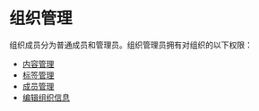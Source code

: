 # 组织管理

组织成员分为普通成员和管理员。组织管理员拥有对组织的以下权限：

* [内容管理](./content_manage.md)
* [标签管理](./tag_manage.md)
* [成员管理](./member_info.md)
* [编辑组织信息](./group_info.md)
